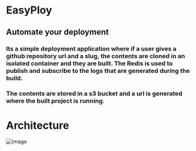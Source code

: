 # EasyPloy
## Automate your deployment

### Its a simple deployment application where if a user gives a github repository url and a slug, the contents are cloned in an isolated container and they are built. The Redis is used to publish and subscribe to the logs that are generated during the build.
### The contents are stored in a s3 bucket and a url is generated where the built project is running.

# Architecture
![image](https://github.com/Ashusn/easyploy/assets/113813476/690f0ef3-c3d6-4e79-a264-ab1f7b2b2ee1)
